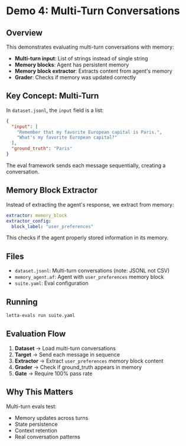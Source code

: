 # Demo 4: Multi-Turn Conversations

## Overview

This demonstrates evaluating multi-turn conversations with memory:
- **Multi-turn input**: List of strings instead of single string
- **Memory blocks**: Agent has persistent memory
- **Memory block extractor**: Extracts content from agent's memory
- **Grader**: Checks if memory was updated correctly

## Key Concept: Multi-Turn

In `dataset.jsonl`, the `input` field is a list:
```json
{
  "input": [
    "Remember that my favorite European capital is Paris.",
    "What's my favorite European capital?"
  ],
  "ground_truth": "Paris"
}
```

The eval framework sends each message sequentially, creating a conversation.

## Memory Block Extractor

Instead of extracting the agent's response, we extract from memory:
```yaml
extractor: memory_block
extractor_config:
  block_label: "user_preferences"
```

This checks if the agent properly stored information in its memory.

## Files

- `dataset.jsonl`: Multi-turn conversations (note: JSONL not CSV)
- `memory_agent.af`: Agent with `user_preferences` memory block
- `suite.yaml`: Eval configuration

## Running

```bash
letta-evals run suite.yaml
```

## Evaluation Flow

1. **Dataset** → Load multi-turn conversations
2. **Target** → Send each message in sequence
3. **Extractor** → Extract `user_preferences` memory block content
4. **Grader** → Check if ground_truth appears in memory
5. **Gate** → Require 100% pass rate

## Why This Matters

Multi-turn evals test:
- Memory updates across turns
- State persistence
- Context retention
- Real conversation patterns
